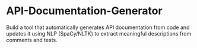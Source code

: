 # API-Documentation-Generator
Build a tool that automatically generates API documentation from code and updates it using NLP (SpaCy/NLTK) to extract meaningful descriptions from comments and tests.
